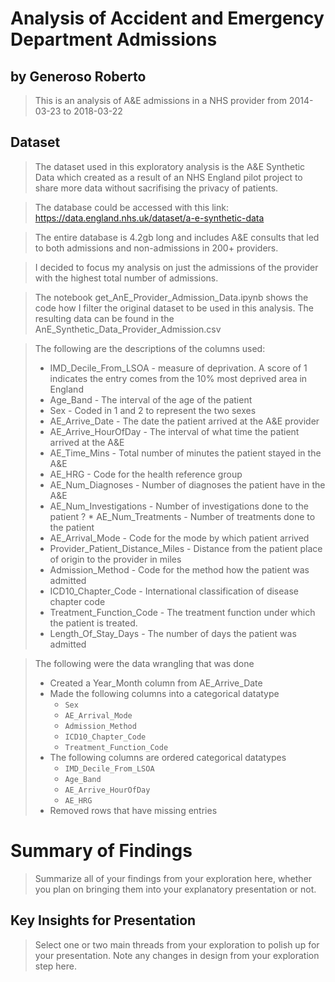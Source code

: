 # Analysis of Accident and Emergency Department Admissions
## by Generoso Roberto

> This is an analysis of A&E admissions in a NHS provider from 2014-03-23 to 2018-03-22

## Dataset

> The dataset used in this exploratory analysis is the A&E Synthetic Data which created as a result of an NHS England pilot project to share more data without sacrifising the privacy of patients.

> The database could be accessed with this link: https://data.england.nhs.uk/dataset/a-e-synthetic-data

> The entire database is 4.2gb long and includes A&E consults that led to both admissions and non-admissions in 200+ providers.

> I decided to focus my analysis on just the admissions of the provider with the highest total number of admissions.

> The notebook get_AnE_Provider_Admission_Data.ipynb shows the code how I filter the original dataset to be used in this analysis. The resulting data can be found in the AnE_Synthetic_Data_Provider_Admission.csv

> The following are the descriptions of the columns used:
>    * IMD_Decile_From_LSOA - measure of deprivation. A score of 1 indicates the entry comes from the 10% most deprived area in England
>    * Age_Band - The interval of the age of the patient
>    * Sex - Coded in 1 and 2 to represent the two sexes
>    * AE_Arrive_Date - The date the patient arrived at the A&E provider
>    * AE_Arrive_HourOfDay - The interval of what time the patient arrived at the A&E
>    * AE_Time_Mins - Total number of minutes the patient stayed in the A&E
>    * AE_HRG - Code for the health reference group
>    * AE_Num_Diagnoses - Number of diagnoses the patient have in the A&E
>    * AE_Num_Investigations - Number of investigations done to the patient
?    * AE_Num_Treatments - Number of treatments done to the patient
>    * AE_Arrival_Mode - Code for the mode by which  patient arrived
>    * Provider_Patient_Distance_Miles - Distance from the patient place of origin to the provider in miles
>    * Admission_Method - Code for the method how the patient was admitted
>    * ICD10_Chapter_Code - International classification of disease chapter code
>    * Treatment_Function_Code - The treatment function under which the patient is treated.
>    * Length_Of_Stay_Days - The number of days the patient was admitted

> The following were the data wrangling that was done
>    * Created a Year_Month column from AE_Arrive_Date
>    * Made the following columns into a categorical datatype
>        * `Sex`
>        * `AE_Arrival_Mode`
>        * `Admission_Method`
>        * `ICD10_Chapter_Code`
>        * `Treatment_Function_Code`
>    * The following columns are ordered categorical datatypes
>        * `IMD_Decile_From_LSOA`
>        * `Age_Band`
>        * `AE_Arrive_HourOfDay`
>        * `AE_HRG`
>    * Removed rows that have missing entries
# Summary of Findings

> Summarize all of your findings from your exploration here, whether you plan on bringing them into your explanatory presentation or not.


## Key Insights for Presentation

> Select one or two main threads from your exploration to polish up for your presentation. Note any changes in design from your exploration step here.